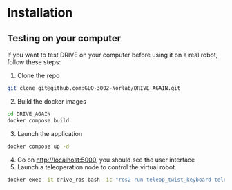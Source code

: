 # Installation

## Testing on your computer

If you want to test DRIVE on your computer before using it on a real robot, follow these steps:

1. Clone the repo

```bash
git clone git@github.com:GLO-3002-Norlab/DRIVE_AGAIN.git
```

2. Build the docker images

```bash
cd DRIVE_AGAIN
docker compose build
```

3. Launch the application

```bash
docker compose up -d
```

4. Go on [http://localhost:5000](http://localhost:5000), you should see the user interface
5. Launch a teleoperation node to control the virtual robot

```bash
docker exec -it drive_ros bash -ic "ros2 run teleop_twist_keyboard teleop_twist_keyboard"
```
